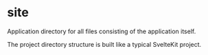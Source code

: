 # site
Application directory for all files consisting of the application itself.

The project directory structure is built like a typical SvelteKit project.